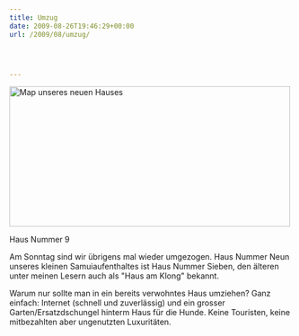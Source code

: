 ```yaml
---
title: Umzug
date: 2009-08-26T19:46:29+00:00
url: /2009/08/umzug/




---
```

<div class="flickr">
  <img src="hhttps://maps.google.com/maps/api/staticmap?center=9.568928,99.971466&zoom=12&markers=size:mid|color:black|label:9|9.578069,99.957905&maptype=terrain&size=500x250&sensor=false&key=ABQIAAAASuHARQQNNX8KK-0ymandDxSjADMV0drtg-ByyFGVO9sMP8ePKBReA_poc489U2QRp4uFvHVAplw57w" style="width:500px;height:250px;" alt="Map unseres neuen Hauses" /></p>

  <p>
    Haus Nummer 9
  </p>
</div>

Am Sonntag sind wir übrigens mal wieder umgezogen. Haus Nummer Neun unseres kleinen Samuiaufenthaltes ist Haus Nummer Sieben, den älteren unter meinen Lesern auch als "Haus am Klong" bekannt.

Warum nur sollte man in ein bereits verwohntes Haus umziehen? Ganz einfach: Internet (schnell und zuverlässig) und ein grosser Garten/Ersatzdschungel hinterm Haus für die Hunde. Keine Touristen, keine mitbezahlten aber ungenutzten Luxuritäten.
